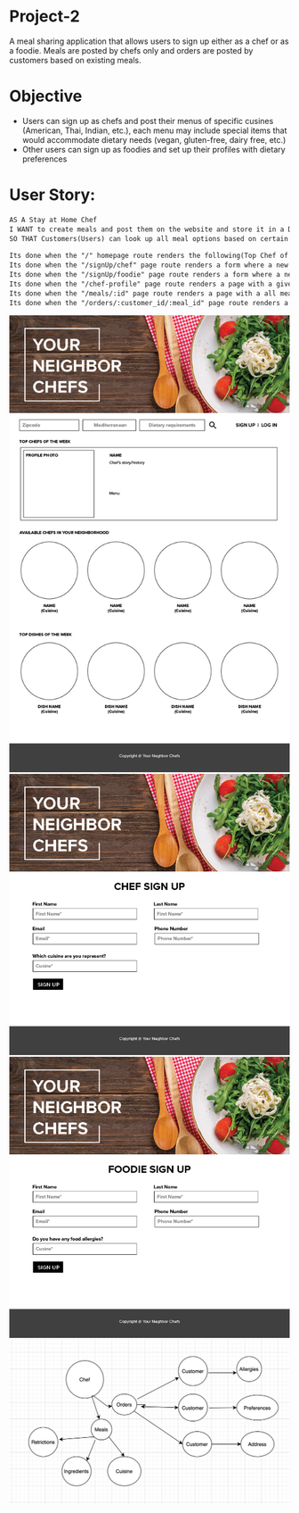 # Project-2
A meal sharing application that allows users to sign up either as a chef or as a foodie. Meals are posted by chefs only and orders are posted by customers based on existing meals.

# Objective
* Users can sign up as chefs and post their menus of specific cusines (American, Thai, Indian, etc.), each menu may include special items that would accommodate dietary needs (vegan, gluten-free, dairy free, etc.)
* Other users can sign up as foodies and set up their profiles with dietary preferences

# User Story:
```md
AS A Stay at Home Chef
I WANT to create meals and post them on the website and store it in a Database
SO THAT Customers(Users) can look up all meal options based on certain specifications(Cuisine, Restrictions, Proximity/Time takes to deliver a meal)
```

```md
Its done when the "/" homepage route renders the following(Top Chef of the week, Chefs in the area, Meals)
Its done when the "/signUp/chef" page route renders a form where a new user can register as a chef
Its done when the "/signUp/foodie" page route renders a form where a new user can register as a customer(foodie)
Its done when the "/chef-profile" page route renders a page with a given chef information(Name, Contact Info, Location, Rating, Specialty)
Its done when the "/meals/:id" page route renders a page with a all meals for a given chef specified in ":id"
Its done when the "/orders/:customer_id/:meal_id" page route renders a page with all placed orders for a given customer for a given meal
```

![Homepage](./Assets/Pictures/homepage.jpg)
![SignUpChef](./Assets/Pictures/signUpChef.jpg)
![SignUpCustomer](./Assets/Pictures/signUpFoodie.jpg)
![Screenshot](./Assets/Pictures/screenshot.png)

